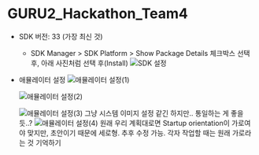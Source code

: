 # GURU2_Hackathon_Team4
* SDK 버전: 33 (가장 최신 것)
  * SDK Manager > SDK Platform > Show Package Details 체크박스 선택 후, 아래 사진처럼 선택 후(Install)
  ![SDK 설정](./version1.jpg)



* 애뮬레이터 설정
  ![애뮬레이터 설정(1)](./version2.jpg)
  
  ![애뮬레이터 설정(2)](./version3.jpg)
  
  ![애뮬레이터 설정(3)](./version4.jpg)
  그냥 시스템 이미지 설정 같긴 하지만.. 통일하는 게 좋을듯..?
  ![애뮬레이터 설정(4)](./version5.jpg)
  원래 우리 계획대로면 Startup orientation이 가로여야 맞지만, 초안이기 때문에 세로형. 추후 수정 가능. 각자 작업할 때는 원래 가로라는 것 기억하기